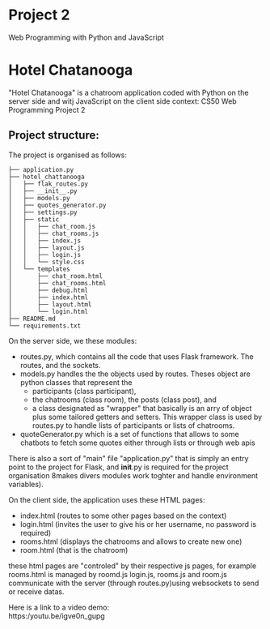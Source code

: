 # Project 2

Web Programming with Python and JavaScript


# Hotel Chatanooga
"Hotel Chatanooga" is a chatroom application coded with Python on the server side and witj JavaScript on the client side
context: CS50 Web Programming Project 2

## Project structure: 
The project is organised as follows:

```
├── application.py
├── hotel_chattanooga
│   ├── flak_routes.py
│   ├── __init__.py
│   ├── models.py
│   ├── quotes_generator.py
│   ├── settings.py
│   ├── static
│   │   ├── chat_room.js
│   │   ├── chat_rooms.js
│   │   ├── index.js
│   │   ├── layout.js
│   │   ├── login.js
│   │   └── style.css
│   └── templates
│       ├── chat_room.html
│       ├── chat_rooms.html
│       ├── debug.html
│       ├── index.html
│       ├── layout.html
│       └── login.html
├── README.md
└── requirements.txt

```

On the server side, we these modules:
* routes.py, which contains all the code that uses Flask framework. The routes, and the sockets.
* models.py handles the the objects used by routes. Theses object are python classes that represent the 
  * participants (class participant), 
  * the chatrooms (class room), the posts (class post), and 
  * a class designated as "wrapper" that basically is an arry of object plus some tailored getters and setters. This wrapper class is used by routes.py to handle lists of participants or lists of chatrooms.
* quoteGenerator.py which is a set of functions that allows to some chatbots to fetch some quotes either through lists or through web apis

There is also a sort of "main" file "application.py" that is simply an entry point to the project for Flask, and
 __init__.py is required for the project organisation 8makes divers modules work toghter and handle environment variables).
 

On the client side, the application uses these HTML pages:
* index.html  (routes to some other pages based on the context)
* login.html  (invites the user to give his or her username, no password is required)
* rooms.html (displays the chatrooms and allows to create new one)
* room.html (that is the chatroom)

these html pages are "controled" by their respective js pages, for example rooms.html is managed by roomd.js
login.js, rooms.js and room.js communicate with the server (through routes.py)using websockets to send or receive datas.

Here is a link to a video demo:  
        https:/youtu.be/igve0n_gupg




